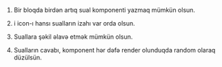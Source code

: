 1. Bir bloqda birdən artıq sual komponenti yazmaq mümkün olsun.
2. i icon-ı hansı sualların izahı var orda olsun.

3. Suallara şəkil əlavə etmək mümkün olsun.
4. Sualların cavabı, komponent hər dəfə render olunduqda random olaraq düzülsün.
